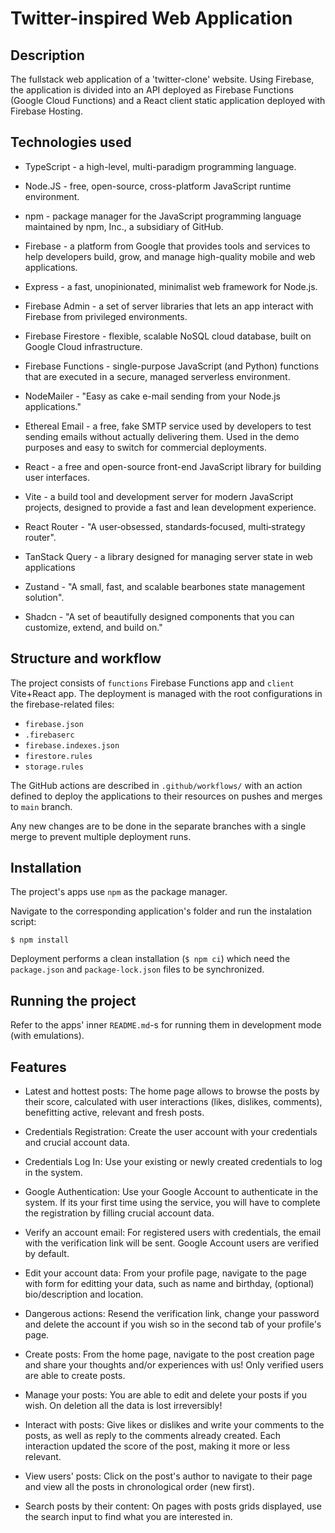# Twitter-inspired Web Application

## Description

The fullstack web application of a 'twitter-clone' website. Using Firebase, the application is divided into an API deployed as Firebase Functions (Google Cloud Functions) and a React client static application deployed with Firebase Hosting.

## Technologies used

-   TypeScript - a high-level, multi-paradigm programming language.

-   Node.JS - free, open-source, cross-platform JavaScript runtime environment.

-   npm - package manager for the JavaScript programming language maintained by npm, Inc., a subsidiary of GitHub.

-	Firebase - a platform from Google that provides tools and services to help developers build, grow, and manage high-quality mobile and web applications.

-	Express - a fast, unopinionated, minimalist web framework for Node.js.

-	Firebase Admin - a set of server libraries that lets an app interact with Firebase from privileged environments.

-	Firebase Firestore - flexible, scalable NoSQL cloud database, built on Google Cloud infrastructure.

-	Firebase Functions - single-purpose JavaScript (and Python) functions that are executed in a secure, managed serverless environment.

-	NodeMailer - "Easy as cake e-mail sending from your Node.js applications."

-	Ethereal Email - a free, fake SMTP service used by developers to test sending emails without actually delivering them. Used in the demo purposes and easy to switch for commercial deployments.

-   React - a free and open-source front-end JavaScript library for building user interfaces.

-   Vite - a build tool and development server for modern JavaScript projects, designed to provide a fast and lean development experience.

-	React Router - "A user‑obsessed, standards‑focused, multi‑strategy router".

-	TanStack Query - a library designed for managing server state in web applications

-	Zustand - "A small, fast, and scalable bearbones state management solution".

-	Shadcn - "A set of beautifully designed components that you can customize, extend, and build on."

## Structure and workflow

The project consists of `functions` Firebase Functions app and `client` Vite+React app.
The deployment is managed with the root configurations in the firebase-related files:
-	`firebase.json`
-	`.firebaserc`
-	`firebase.indexes.json`
-	`firestore.rules`
-	`storage.rules`

The GitHub actions are described in `.github/workflows/` with an action defined to deploy the applications to their resources on pushes and merges to `main` branch.

Any new changes are to be done in the separate branches with a single merge to prevent multiple deployment runs.

## Installation

The project's apps use `npm` as the package manager.

Navigate to the corresponding application's folder and run the instalation script:

```shell
$ npm install
```

Deployment performs a clean installation (```$ npm ci```) which need the `package.json` and `package-lock.json` files to be synchronized.

## Running the project

Refer to the apps' inner `README.md`-s for running them in development mode (with emulations).

## Features

-	Latest and hottest posts: The home page allows to browse the posts by their score, calculated with user interactions (likes, dislikes, comments), benefitting active, relevant and fresh posts.

-   Credentials Registration: Create the user account with your credentials and crucial account data.

-	Credentials Log In: Use your existing or newly created credentials to log in the system.

-	Google Authentication: Use your Google Account to authenticate in the system. If its your first time using the service, you will have to complete the registration by filling crucial account data.

-	Verify an account email: For registered users with credentials, the email with the verification link will be sent. Google Account users are verified by default.

-	Edit your account data: From your profile page, navigate to the page with form for editting your data, such as name and birthday, (optional) bio/description and location.

-	Dangerous actions: Resend the verification link, change your password and delete the account if you wish so in the second tab of your profile's page.

-	Create posts: From the home page, navigate to the post creation page and share your thoughts and/or experiences with us! Only verified users are able to create posts.

-	Manage your posts: You are able to edit and delete your posts if you wish. On deletion all the data is lost irreversibly!

-	Interact with posts: Give likes or dislikes and write your comments to the posts, as well as reply to the comments already created. Each interaction updated the score of the post, making it more or less relevant.

-	View users' posts: Click on the post's author to navigate to their page and view all the posts in chronological order (new first).

-	Search posts by their content: On pages with posts grids displayed, use the search input to find what you are interested in.
